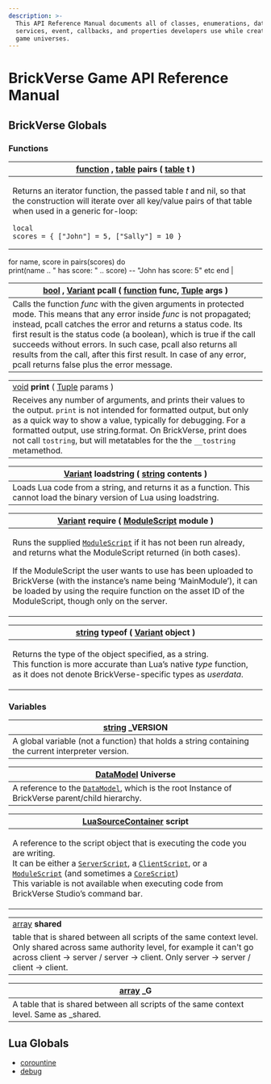```yaml
---
description: >-
  This API Reference Manual documents all of classes, enumerations, data types,
  services, event, callbacks, and properties developers use while creating there
  game universes.
---
```


# BrickVerse Game API Reference Manual

## BrickVerse Globals

### Functions

| [function](brickverse-game-api-reference-manual.md) , [table](brickverse-game-api-reference-manual.md) **pairs** ( [table](brickverse-game-api-reference-manual.md) t )                                                                                                                                                                                                                                                      |
| ---------------------------------------------------------------------------------------------------------------------------------------------------------------------------------------------------------------------------------------------------------------------------------------------------------------------------------------------------------------------------------------------------------------------------- |
| <p>Returns an iterator function, the passed table <em>t</em> and nil, so that the construction will iterate over all key/value pairs of that table when used in a generic for-loop:</p><p></p><pre class="language-lua"><code class="lang-lua">local scores = { ["John"] = 5, ["Sally"] = 10 }

for name, score in pairs(scores) do   
   print(name .. " has score: " .. score) -- "John has score: 5" etc
end</code></pre> |

| [bool](brickverse-game-api-reference-manual.md) , [Variant](brickverse-game-api-reference-manual.md) **pcall** ( [function](brickverse-game-api-reference-manual.md) func, [Tuple](brickverse-game-api-reference-manual.md) args )                                                                                                                                                                                                                      |
| ------------------------------------------------------------------------------------------------------------------------------------------------------------------------------------------------------------------------------------------------------------------------------------------------------------------------------------------------------------------------------------------------------------------------------------------------------- |
| Calls the function _func_ with the given arguments in protected mode. This means that any error inside _func_ is not propagated; instead, pcall catches the error and returns a status code. Its first result is the status code (a boolean), which is true if the call succeeds without errors. In such case, pcall also returns all results from the call, after this first result. In case of any error, pcall returns false plus the error message. |

|                                                                                                                                                                                                                                                                                                                                             |
| ------------------------------------------------------------------------------------------------------------------------------------------------------------------------------------------------------------------------------------------------------------------------------------------------------------------------------------------- |
| [void](brickverse-game-api-reference-manual.md) **print** ( [Tuple](brickverse-game-api-reference-manual.md) params )                                                                                                                                                                                                                       |
| Receives any number of arguments, and prints their values to the output. `print` is not intended for formatted output, but only as a quick way to show a value, typically for debugging. For a formatted output, use string.format. On BrickVerse, print does not call `tostring`, but will metatables for the the `__tostring` metamethod. |

| [Variant](brickverse-game-api-reference-manual.md) **loadstring** ( [string](brickverse-game-api-reference-manual.md) contents ) |
| -------------------------------------------------------------------------------------------------------------------------------- |
| Loads Lua code from a string, and returns it as a function. This cannot load the binary version of Lua using loadstring.         |

| [Variant](brickverse-game-api-reference-manual.md) **require** ( [ModuleScript](brickverse-game-api-reference-manual.md) module )                                                                                                                                                                                                                                                                                                                  |
| -------------------------------------------------------------------------------------------------------------------------------------------------------------------------------------------------------------------------------------------------------------------------------------------------------------------------------------------------------------------------------------------------------------------------------------------------- |
| <p>Runs the supplied <a href="brickverse-game-api-reference-manual.md"><code>ModuleScript</code></a> if it has not been run already, and returns what the ModuleScript returned (in both cases).</p><p>If the ModuleScript the user wants to use has been uploaded to BrickVerse (with the instance’s name being ‘MainModule’), it can be loaded by using the require function on the asset ID of the ModuleScript, though only on the server.</p> |

| [string](brickverse-game-api-reference-manual.md) **typeof** ( [Variant](brickverse-game-api-reference-manual.md) object )                                                                                      |
| --------------------------------------------------------------------------------------------------------------------------------------------------------------------------------------------------------------- |
| <p>Returns the type of the object specified, as a string.<br>This function is more accurate than Lua’s native <em>type</em> function, as it does not denote BrickVerse-specific types as <em>userdata</em>.</p> |

### Variables

| [string](brickverse-game-api-reference-manual.md) **\_VERSION**                                    |
| -------------------------------------------------------------------------------------------------- |
| A global variable (not a function) that holds a string containing the current interpreter version. |

| [DataModel](brickverse-game-api-reference-manual.md) **Universe**                                                                           |
| ------------------------------------------------------------------------------------------------------------------------------------------- |
| A reference to the [`DataModel`](brickverse-game-api-reference-manual.md), which is the root Instance of BrickVerse parent/child hierarchy. |

| [LuaSourceContainer](brickverse-game-api-reference-manual.md) **script**                                                                                                                                                                                                                                                                                                                                                                                                                                                                                                                                |
| ------------------------------------------------------------------------------------------------------------------------------------------------------------------------------------------------------------------------------------------------------------------------------------------------------------------------------------------------------------------------------------------------------------------------------------------------------------------------------------------------------------------------------------------------------------------------------------------------------- |
| <p>A reference to the script object that is executing the code you are writing.<br>It can be either a <a href="classes/programming/untitled.md"><code>ServerScript</code></a>, a <a href="classes/programming/localscript.md"><code>ClientScript</code></a>, or a <a href="https://developer.roblox.com/en-us/api-reference/class/ModuleScript"><code>ModuleScript</code></a> (and sometimes a <a href="https://developer.roblox.com/en-us/api-reference/class/CoreScript"><code>CoreScript</code></a>)<br>This variable is not available when executing code from BrickVerse Studio’s command bar.</p> |

|                                                                                                                                                                                                                             |
| --------------------------------------------------------------------------------------------------------------------------------------------------------------------------------------------------------------------------- |
| [array](brickverse-game-api-reference-manual.md) **shared**                                                                                                                                                                 |
|  table that is shared between all scripts of the same context level. Only shared across same authority level, for example it can't go across client -> server / server -> client. Only server -> server / client -> client. |

| [array](brickverse-game-api-reference-manual.md) **\_G**                                |
| --------------------------------------------------------------------------------------- |
| A table that is shared between all scripts of the same context level. Same as \_shared. |

## Lua Globals

* [corountine](globals/coroutine.md)
* [debug](globals/debug.md)
